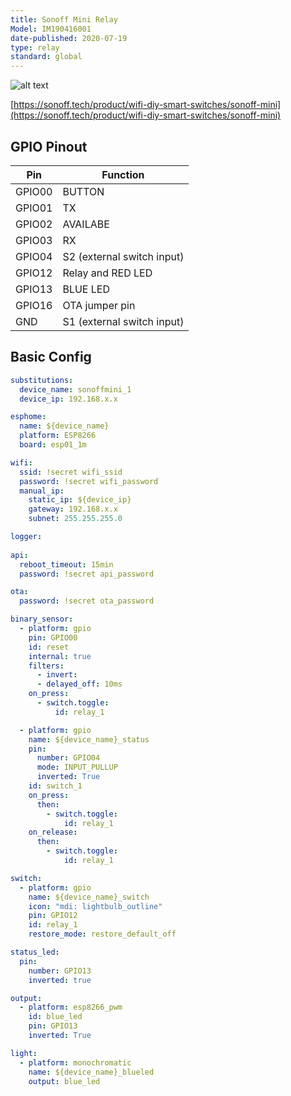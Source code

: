 ```yaml
---
title: Sonoff Mini Relay
Model: IM190416001
date-published: 2020-07-19
type: relay
standard: global
---
```

  ![alt text](Sonoff-Mini-Relay.png "Product Image")

[https://sonoff.tech/product/wifi-diy-smart-switches/sonoff-mini](https://sonoff.tech/product/wifi-diy-smart-switches/sonoff-mini)

## GPIO Pinout

| Pin    | Function                   |
|--------|----------------------------|
| GPIO00 | BUTTON                     |
| GPIO01 | TX                         |
| GPIO02 | AVAILABE                   |
| GPIO03 | RX                         |
| GPIO04 | S2 (external switch input) |
| GPIO12 | Relay and RED LED          |
| GPIO13 | BLUE LED                   |
| GPIO16 | OTA jumper pin             |
| GND    | S1 (external switch input) |

## Basic Config

```yaml
substitutions:
  device_name: sonoffmini_1
  device_ip: 192.168.x.x

esphome:
  name: ${device_name}
  platform: ESP8266
  board: esp01_1m

wifi:
  ssid: !secret wifi_ssid
  password: !secret wifi_password
  manual_ip:
    static_ip: ${device_ip}
    gateway: 192.168.x.x
    subnet: 255.255.255.0

logger:
  
api:
  reboot_timeout: 15min
  password: !secret api_password

ota:
  password: !secret ota_password

binary_sensor:
  - platform: gpio
    pin: GPIO00
    id: reset
    internal: true
    filters:
      - invert:
      - delayed_off: 10ms
    on_press:
      - switch.toggle:
          id: relay_1

  - platform: gpio
    name: ${device_name}_status
    pin: 
      number: GPIO04
      mode: INPUT_PULLUP
      inverted: True
    id: switch_1
    on_press:
      then:
        - switch.toggle:
            id: relay_1
    on_release:
      then:
        - switch.toggle:
            id: relay_1

switch:
  - platform: gpio
    name: ${device_name}_switch
    icon: "mdi: lightbulb_outline"
    pin: GPIO12
    id: relay_1
    restore_mode: restore_default_off

status_led:
  pin:
    number: GPIO13
    inverted: true

output:
  - platform: esp8266_pwm
    id: blue_led
    pin: GPIO13
    inverted: True

light:
  - platform: monochromatic
    name: ${device_name}_blueled
    output: blue_led
```
